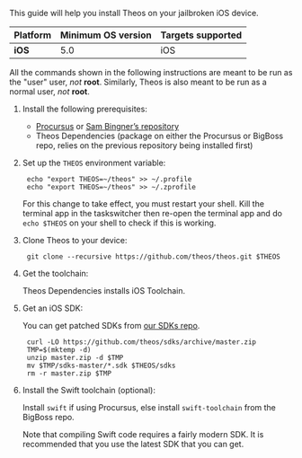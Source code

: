 This guide will help you install Theos on your jailbroken iOS device.

| Platform | Minimum OS version | Targets supported
|----------|--------------------|-------------------|
| **iOS** | 5.0 | iOS |

All the commands shown in the following instructions are meant to be run as the "user" user, _not_ **root**. Similarly, Theos is also meant to be run as a normal user, _not_ **root**.

1. Install the following prerequisites:

	* [Procursus](https://apt.procurs.us/) or [Sam Bingner’s repository](http://repo.bingner.com/)
	* Theos Dependencies (package on either the Procursus or BigBoss repo, relies on the previous repository being installed first)

1. Set up the `THEOS` environment variable:

		echo "export THEOS=~/theos" >> ~/.profile
		echo "export THEOS=~/theos" >> ~/.zprofile

	For this change to take effect, you must restart your shell. Kill the terminal app in the taskswitcher then re-open the terminal app and do `echo $THEOS` on your shell to check if this is working.

1. Clone Theos to your device:

		git clone --recursive https://github.com/theos/theos.git $THEOS

1. Get the toolchain:

	Theos Dependencies installs iOS Toolchain.

1. Get an iOS SDK:

	You can get patched SDKs from [our SDKs repo](https://github.com/theos/sdks).

		curl -LO https://github.com/theos/sdks/archive/master.zip
		TMP=$(mktemp -d)
		unzip master.zip -d $TMP
		mv $TMP/sdks-master/*.sdk $THEOS/sdks
		rm -r master.zip $TMP

1. Install the Swift toolchain (optional):

	Install `swift` if using Procursus, else install `swift-toolchain` from the BigBoss repo.

	Note that compiling Swift code requires a fairly modern SDK. It is recommended that you use the latest SDK that you can get.
